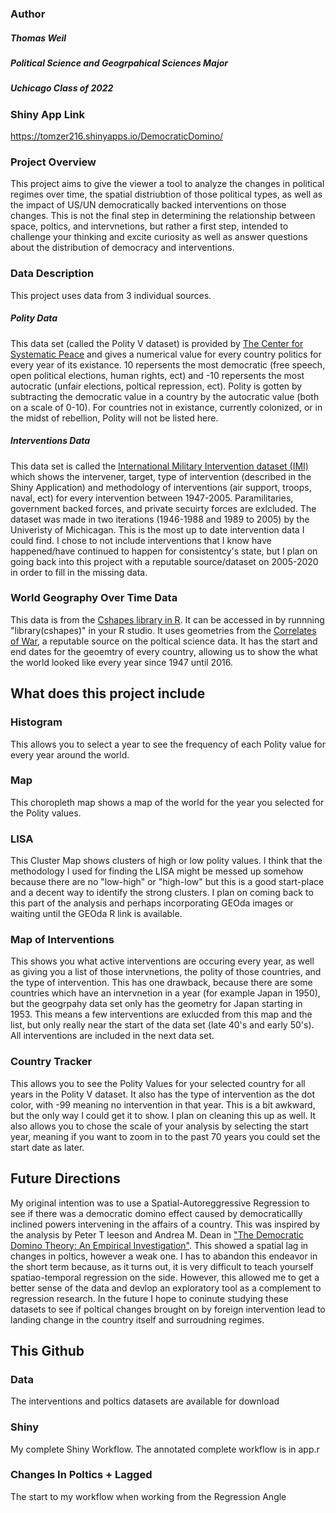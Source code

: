 ### Author
##### Thomas Weil
##### Political Science and Geogrpahical Sciences Major
##### Uchicago Class of 2022


### Shiny App Link
https://tomzer216.shinyapps.io/DemocraticDomino/







### Project Overview
This project aims to give the viewer a tool to analyze the changes in political regimes over time, the spatial distriubtion of those political types, as well as the impact of US/UN democratically backed interventions on those changes. This is not the final step in determining the relationship between space, poltics, and intervnetions, but rather a first step, intended to challenge your thinking and excite curiosity as well as answer questions about the distribution of democracy and interventions. 

### Data Description
This project uses data from 3 individual sources. 
##### Polity Data
This data set (called the Polity V dataset) is provided by [The Center for Systematic Peace](https://www.systemicpeace.org/polityproject.html) and gives a numerical value for every country politics for every year of its existance. 10 repersents the most democratic (free speech, open political elections, human rights, ect) and -10 repersents the most autocratic (unfair elections, poltical repression, ect). Polity is gotten by subtracting the democratic value in a country by the autocratic value (both on a scale of 0-10). For countries not in existance, currently colonized, or in the midst of rebellion, Polity will not be listed here. 
##### Interventions Data
This data set is called the [International Military Intervention dataset (IMI)](https://www.k-state.edu/polsci/intervention/) which shows the intervener, target, type of intervention (described in the Shiny Application) and methodology of interventions (air support, troops, naval,  ect) for every intervention between 1947-2005. Paramilitaries, government backed forces, and private secuirty forces are exlcluded. The dataset was made in two iterations (1946-1988 and 1989 to 2005) by the Univeristy of Michicagan. This is the most up to date intervention data I could find. I chose to not include interventions that I know have happened/have continued to happen for consistentcy's state, but I plan on going back into this project with a reputable source/dataset on 2005-2020 in order to fill in the missing data. 
### World Geography Over Time Data
This data is from the [Cshapes library in R](http://nils.weidmann.ws/projects/cshapes/r-package.html). It can be accessed in by runnning "library(cshapes)" in your R studio. It uses geometries from the [Correlates of War](https://correlatesofwar.org/data-sets), a reputable source on the poltical science data. It has the start and end dates for the geoemtry of every country, allowing us to show the what the world looked like every year since 1947 until 2016.  


## What does this project include
### Histogram 
This allows you to select a year to see the frequency of each Polity value for every year around the world.

### Map
 This choropleth map shows a map of the world for the year you selected for the Polity values. 
 
 ### LISA
 This Cluster Map shows clusters of high or low polity values. I think that the methodology I used for finding the LISA might be messed up somehow because there are no "low-high" or "high-low" but this is a good start-place and a decent way to identify the strong clusters. I plan on coming back to this part of the analysis and perhaps incorporating GEOda images or waiting until the GEOda R link is available. 
 
 ### Map of Interventions
 
  This shows you what active interventions are occuring every year, as well as giving you a list of those intervnetions, the polity of those countries, and the type of intervention. This has one drawback, because there are some countries which have an intervnetion in a  year (for example Japan in 1950), but the geogrpahy data set only has the geometry for Japan starting in 1953. This means a few interventions are exlucded from this map and the list, but only really near the start of the data set (late 40's and early 50's). All interventions are included in the next data set. 
  
  ### Country Tracker
  This allows you to see the Polity Values for your selected country for all years in the Polity V dataset. It also has the type of intervention as the dot color, with -99 meaning no intervention in that year. This is a bit awkward, but the only way I could get it to show. I plan on cleaning this up as well. It also allows you to chose the scale of your analysis by selecting the start year, meaning if you want to zoom in to the past 70 years you could set the start date as later. 
  
  
  ## Future Directions
  My original intention was to use a Spatial-Autoreggressive Regression to see if there was a democratic domino effect caused by democraticallly inclined powers intervening in the affairs of a country. This was inspired by the analysis by Peter T leeson and Andrea M. Dean in ["The Democratic Domino Theory: An Empirical Investigation"](https://www.peterleeson.com/Democratic_Domino_Theory.pdf). This showed a spatial lag in changes in poltics, however a weak one. 
  I has to abandon this endeavor in the short term because, as it turns out, it is very difficult to teach yourself spatiao-temporal regression on the side. However, this allowed me to get a better sense of the data and devlop an exploratory tool as a complement to regression research. In the future I hope to coninute studying these datasets to see if poltical changes brought on by foreign intervention lead to landing change in the country itself and surroudning regimes. 
  
  ## This Github
  
  ### Data
  The interventions and poltics datasets are available for download
  
  ### Shiny 
  
  My complete Shiny Workflow.
  The annotated complete workflow is in app.r
  
  ### Changes In Poltics + Lagged
  The start to my workflow when working from the Regression Angle
  
  
  
  
  


